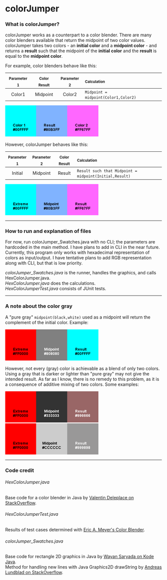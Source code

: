 # colorJumper

### What is colorJumper?

colorJumper works as a counterpart to a color blender. There are many color blenders available that return the midpoint of two color values. colorJumper takes two colors - an **initial color** and a **midpoint color** - and returns a **result** such that the midpoint of the **initial color** and the **result** is equal to the **midpoint color**.

For example, color blenders behave like this:

 <sub>Parameter 1</sub> | <sub>Color Result</sub>| <sub>Parameter 2</sub> | <sub>Calculation</sub>
:----------------------:|:----------------------:|:----------------------:|:-----------
 Color1                 | Midpoint               | Color2                 | `Midpoint = midpoint(Color1,Color2)`

<img src="/README_images/colorBlenders.png" width="300" />

However, colorJumper behaves like this:

 <sub>Parameter 1</sub> | <sub>Parameter 2</sub> | <sub>Color Result</sub> | <sub>Calculation</sub>
:----------------------:|:----------------------:|:-----------------------:|:-----------
 Initial                | Midpoint               | Result                  | `Result such that Midpoint = midpoint(Initial,Result)`

<img src="/README_images/colorJumper.png" width="300" />

---

### How to run and explanation of files

For now, run colorJumper_Swatches.java with no CLI; the parameters are hardcoded in the main method. I have plans to add in CLI in the near future. Currently, this program only works with hexadecimal representation of colors as input/output. I have tentative plans to add RGB representation along with CLI, but that is low priority.

_colorJumper_Swatches.java_ is the runner, handles the graphics, and calls HexColorJumper.java.\
_HexColorJumper.java_ does the calculations.\
_HexColorJumperTest.java_ consists of JUnit tests.

---

### A note about the color gray

A "pure gray" `midpoint(black,white)` used as a midpoint will return the complement of the initial color. Example:

<img src="/README_images/pureGrayCreatesComplement.png" width="300" />

However, not every (gray) color is achievable as a blend of only two colors. Using a gray that is darker or lighter than "pure gray" may not give the intended result. As far as I know, there is no remedy to this problem, as it is a consequence of additive mixing of two colors. Some examples:

<img src="/README_images/offGrayDarkCreatesMisc.png" width="300" />
<img src="/README_images/offGrayLightCreatesMisc.png" width="300" />

---

### Code credit

###### HexColorJumper.java
Base code for a color blender in Java by [Valentin Deleplace on StackOverflow].

###### HexColorJumperTest.java
Results of test cases determined with [Eric A. Meyer's Color Blender].

###### colorJumper_Swatches.java
Base code for rectangle 2D graphics in Java by [Wayan Saryada on Kode Java].\
Method for handling new lines with Java Graphics2D drawString by [Andreas Lundblad on StackOverflow].




[Valentin Deleplace on StackOverflow]: https://stackoverflow.com/a/14482509
[Eric A. Meyer's Color Blender]: https://meyerweb.com/eric/tools/color-blend/
[Wayan Saryada on Kode Java]: https://kodejava.org/how-do-i-draw-a-rectangle-in-java-2d/
[Andreas Lundblad on StackOverflow]: https://stackoverflow.com/a/4413153